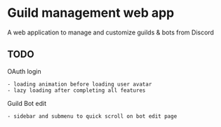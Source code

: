 # Guild management web app
A web application to manage and customize guilds & bots from Discord

## TODO
OAuth login

    - loading animation before loading user avatar
    - lazy loading after completing all features

Guild Bot edit

    - sidebar and submenu to quick scroll on bot edit page
